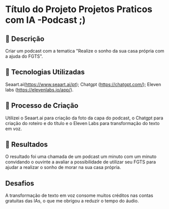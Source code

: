 # Título do Projeto Projetos Praticos com IA -Podcast ;)

## 📒 Descrição
Criar um podcast com a tematica "Realize o sonho da sua casa própria com a ajuda do FGTS".

## 🤖 Tecnologias Utilizadas
Seaart.ai(https://www.seaart.ai/pt); 
Chatgpt (https://chatgpt.com/); 
Eleven labs (https://elevenlabs.io/app/).

## 🧐 Processo de Criação
Utilizei o Seaart.ai para criação da foto da capa do podcast, o Chatgpt para criação do roteiro e do título e o Eleven Labs para transformação do texto em voz.

## 🚀 Resultados
O resultado foi uma chamada de um podcast um minuto com um minuto convidando o ouvinte a avaliar a possibilidade de utilizar seu FGTS para ajudar a realizar o sonho de morar na sua casa própria.

## Desafios
A transformação de texto em voz consome muitos créditos nas contas gratuitas das IAs, o que me obrigou a reduzir o tempo do áudio.



